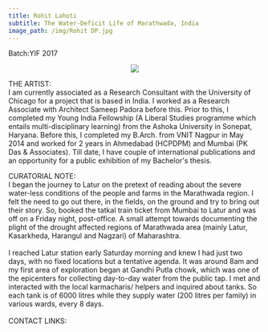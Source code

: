```yaml
---
title: Rohit Lahoti
subtitle: The Water-Deficit Life of Marathwada, India
image_path: /img/Rohit DP.jpg
---
```


<p>Batch:YIF 2017</p>

<p align="center">
<img src="../../img/Rohit DP.jpg"></p>

THE ARTIST:
<br />
I am currently associated as a Research Consultant with the University of Chicago for a project that is based in India. I worked as a Research Associate with Architect Sameep Padora before this. Prior to this, I completed my Young India Fellowship (A Liberal Studies programme which entails multi-disciplinary learning) from the Ashoka University in Sonepat, Haryana. Before this, I completed my B.Arch. from VNIT Nagpur in May 2014 and worked for 2 years in Ahmedabad (HCPDPM) and Mumbai (PK Das & Associates). Till date, I have couple of international publications and an opportunity for a public exhibition of my Bachelor's thesis.

CURATORIAL NOTE:
<br />
I began the journey to Latur on the pretext of reading about the severe water-less conditions of the people and farms in the Marathwada region. I felt the need to go out there, in the fields, on the ground and try to bring out their story. So, booked the tatkal train ticket from Mumbai to Latur and was off on a Friday night, post-office.  A small attempt towards documenting the plight of the drought affected regions of Marathwada area (mainly Latur, Kasarkheda, Harangul and Nagzari) of Maharashtra.
<br />
<br />
I reached Latur station early Saturday morning and knew I had just two days, with no fixed locations but a tentative agenda. It was around 8am and my first area of exploration began at Gandhi Putla chowk, which was one of the epicenters for collecting day-to-day water from the public tap. I met and interacted with the local karmacharis/ helpers and inquired about tanks. So each tank is of 6000 litres while they supply water (200 litres per family) in various wards, every 8 days. 
<br />
<br />
CONTACT LINKS:
<br />
<br />
<a href="https://www.facebook.com/rohit.lahoti" class="fa fa-facebook"></a>
<a href="500px.com/rohitlahoti" class="fa fa-instagram"></a>
<a href="rohitlahoti.wordpress.com" class="fa fa-wordpress"></a>
<a href="rohit.lahoti_yif17@ashoka.edu.in" class="fa fa-envelope"></a>
<a href="8087105895" class="fa fa-phone"></a>

